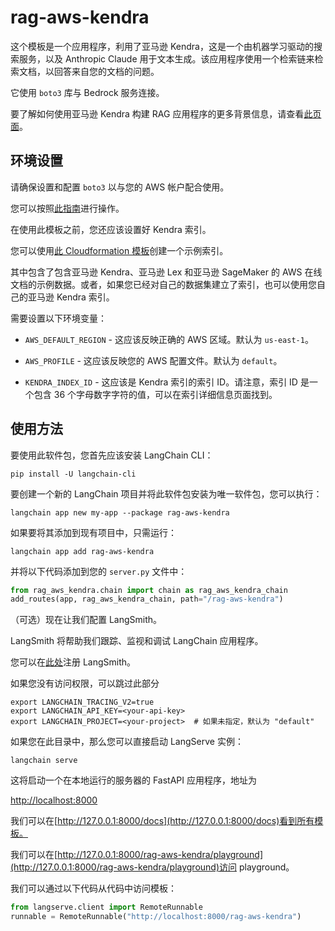 # rag-aws-kendra

这个模板是一个应用程序，利用了亚马逊 Kendra，这是一个由机器学习驱动的搜索服务，以及 Anthropic Claude 用于文本生成。该应用程序使用一个检索链来检索文档，以回答来自您的文档的问题。

它使用 `boto3` 库与 Bedrock 服务连接。

要了解如何使用亚马逊 Kendra 构建 RAG 应用程序的更多背景信息，请查看[此页面](https://aws.amazon.com/blogs/machine-learning/quickly-build-high-accuracy-generative-ai-applications-on-enterprise-data-using-amazon-kendra-langchain-and-large-language-models/)。

## 环境设置

请确保设置和配置 `boto3` 以与您的 AWS 帐户配合使用。

您可以按照[此指南](https://boto3.amazonaws.com/v1/documentation/api/latest/guide/quickstart.html#configuration)进行操作。

在使用此模板之前，您还应该设置好 Kendra 索引。

您可以使用[此 Cloudformation 模板](https://github.com/aws-samples/amazon-kendra-langchain-extensions/blob/main/kendra_retriever_samples/kendra-docs-index.yaml)创建一个示例索引。

其中包含了包含亚马逊 Kendra、亚马逊 Lex 和亚马逊 SageMaker 的 AWS 在线文档的示例数据。或者，如果您已经对自己的数据集建立了索引，也可以使用您自己的亚马逊 Kendra 索引。

需要设置以下环境变量：

* `AWS_DEFAULT_REGION` - 这应该反映正确的 AWS 区域。默认为 `us-east-1`。

* `AWS_PROFILE` - 这应该反映您的 AWS 配置文件。默认为 `default`。

* `KENDRA_INDEX_ID` - 这应该是 Kendra 索引的索引 ID。请注意，索引 ID 是一个包含 36 个字母数字字符的值，可以在索引详细信息页面找到。

## 使用方法

要使用此软件包，您首先应该安装 LangChain CLI：

```shell
pip install -U langchain-cli
```

要创建一个新的 LangChain 项目并将此软件包安装为唯一软件包，您可以执行：

```shell
langchain app new my-app --package rag-aws-kendra
```

如果要将其添加到现有项目中，只需运行：

```shell
langchain app add rag-aws-kendra
```

并将以下代码添加到您的 `server.py` 文件中：

```python
from rag_aws_kendra.chain import chain as rag_aws_kendra_chain
add_routes(app, rag_aws_kendra_chain, path="/rag-aws-kendra")
```

（可选）现在让我们配置 LangSmith。

LangSmith 将帮助我们跟踪、监视和调试 LangChain 应用程序。

您可以在[此处](https://smith.langchain.com/)注册 LangSmith。

如果您没有访问权限，可以跳过此部分

```shell
export LANGCHAIN_TRACING_V2=true
export LANGCHAIN_API_KEY=<your-api-key>
export LANGCHAIN_PROJECT=<your-project>  # 如果未指定，默认为 "default"
```

如果您在此目录中，那么您可以直接启动 LangServe 实例：

```shell
langchain serve
```

这将启动一个在本地运行的服务器的 FastAPI 应用程序，地址为

[http://localhost:8000](http://localhost:8000)

我们可以在[http://127.0.0.1:8000/docs](http://127.0.0.1:8000/docs)看到所有模板。

我们可以在[http://127.0.0.1:8000/rag-aws-kendra/playground](http://127.0.0.1:8000/rag-aws-kendra/playground)访问 playground。

我们可以通过以下代码从代码中访问模板：

```python
from langserve.client import RemoteRunnable
runnable = RemoteRunnable("http://localhost:8000/rag-aws-kendra")
```